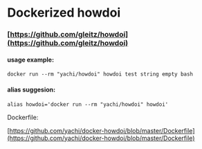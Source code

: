# Dockerized howdoi
### [https://github.com/gleitz/howdoi](https://github.com/gleitz/howdoi)


#### usage example:

```
docker run --rm "yachi/howdoi" howdoi test string empty bash
```

#### alias suggesion:

```
alias howdoi='docker run --rm "yachi/howdoi" howdoi'
```

Dockerfile:

[https://github.com/yachi/docker-howdoi/blob/master/Dockerfile](https://github.com/yachi/docker-howdoi/blob/master/Dockerfile)
